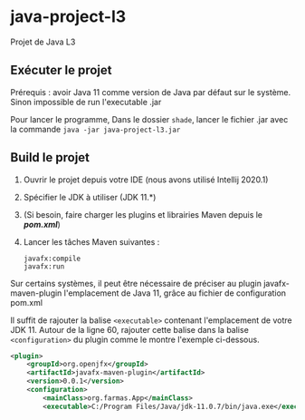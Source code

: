 # java-project-l3
Projet de Java L3 

## Exécuter le projet

Prérequis : avoir Java 11 comme version de Java par défaut sur le système. Sinon impossible de run l'executable .jar

Pour lancer le programme,
Dans le dossier `shade`, lancer le fichier .jar avec la commande `java -jar java-project-l3.jar`
  
## Build le projet

1. Ouvrir le projet depuis votre IDE (nous avons utilisé Intellij 2020.1)
2. Spécifier le JDK à utiliser (JDK 11.*)
3. (Si besoin, faire charger les plugins et librairies Maven depuis le ***pom.xml***)
4. Lancer les tâches Maven suivantes :

   ```shell
   javafx:compile
   javafx:run
   ```

Sur certains systèmes, il peut être nécessaire de préciser
au plugin javafx-maven-plugin l'emplacement de Java 11, grâce au fichier de configuration pom.xml

Il suffit de rajouter la balise `<executable>` contenant l'emplacement de votre JDK 11.
Autour de la ligne 60, rajouter cette balise dans la balise `<configuration>` du plugin comme
le montre l'exemple ci-dessous.

```xml
<plugin>
    <groupId>org.openjfx</groupId>
    <artifactId>javafx-maven-plugin</artifactId>
    <version>0.0.1</version>
    <configuration>
        <mainClass>org.farmas.App</mainClass>
        <executable>C:/Program Files/Java/jdk-11.0.7/bin/java.exe</executable>
```




